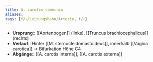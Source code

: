 ```yaml
---
title: A. carotis communis
aliases: 
tags: [f/💀/Leitungsbahn/Arterie, f/💀]
---
```

- **Ursprung**:: [[Aortenbogen]] (links), [[Truncus brachiocephalicus]] (rechts)
- **Verlauf**:: Hinter [[M. sternocleidomastoideus]], innerhalb [[Vagina carotica]] → Bifurkation Höhe C4
- **Abgänge**:: [[A. carotis interna]], [[A. carotis externa]]